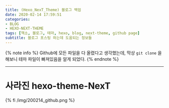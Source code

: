 ```yaml
---
title: (Hexo_NexT_Theme) 블로그 백업
date: 2020-02-14 17:59:51
categories:
- BLOG
- HEXO-NEXT-THEME
tags: [헥소, 블로그, 테마, hexo, blog, next-theme, github page]
subtitle: 블로그 포스팅 하는데 도움되는 정보들
---
```


{% note info %}
Github에 모든 파일을 다 올렸다고 생각했는데,
막상 `git clone` 을 해보니 테마 파일이 빠져있음을 알게 되었다.
{% endnote %}

---

# 사라진 hexo-theme-NexT

{% fi /img/200214_github.png %}
